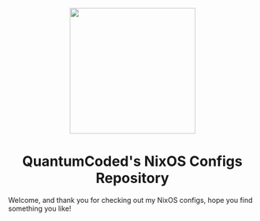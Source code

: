 <p align="center">
    <img src="https://nixos.org/logo/nixos-hires.png" height=255>
</p>

<h1 align="center">QuantumCoded's NixOS Configs Repository</h1>

Welcome, and thank you for checking out my NixOS configs, hope you find something you like!